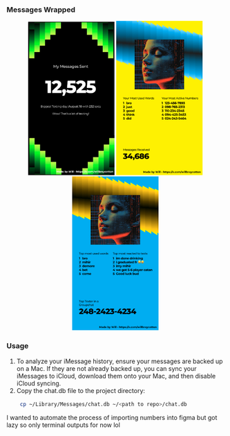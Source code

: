 ### Messages Wrapped
<p align="center">
  <img src="images/Overall.jpg" alt="Overall Stats" width="200"/>
  <img src="images/Personal.jpg" alt="Personal Stats" width="200"/>
  <img src="images/GroupChat.jpg" alt="Group Chat" width="200"/>
</p>



### Usage
1. To analyze your iMessage history, ensure your messages are backed up on a Mac. If they are not already backed up, you can sync your iMessages to iCloud, download them onto your Mac, and then disable iCloud syncing.
2. Copy the chat.db file to the project directory:
   ```bash
    cp ~/Library/Messages/chat.db ~/<path to repo>/chat.db
    ```




I wanted to automate the process of importing numbers into figma but got lazy so only terminal outputs for now lol